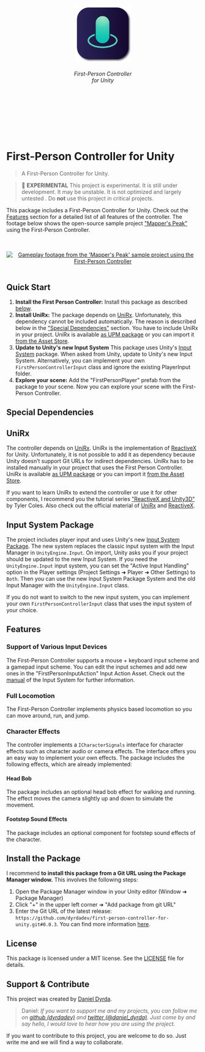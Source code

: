 <br>
<br>
<br>
<br>
<br>
<br>
<div align=center>
<a href="https://github.com/dyrdadev/first-person-controller-for-unit">
    <img src="./Media/icon.png" alt="An icon of the first person controller for unity project." width="148px"/>
</a>
</div>
<h6 align=center>
    First-Person Controller <br/> for Unity
</h6>
<br>
<br>
<br>
<br>
<br>
<br>

# First-Person Controller for Unity

> A First-Person Controller for Unity.

> 🧪 **EXPERIMENTAL** This project is experimental. It is still under development. It may be unstable. It is not optimized and largely untested . Do **not** use this project in critical projects.

This package includes a First-Person Controller for Unity. Check out the [Features](#features) section for a detailed list of all features of the controller. The footage below shows the open-source sample project ["Mapper's Peak"](https://github.com/dyrdadev/mappers-peak) using the First-Person Controller.

<p align=center>
    <br>
    <br>
    <a href="https://github.com/dyrdadev/first-person-controller-for-unity">
        <img src="./Media/first_person_controller_github_preview.gif" alt="Gameplay footage from the 'Mapper's Peak' sample project using the First-Person Controller"/>
    </a>
    <br>
    <br>
</p>

## Quick Start

1. **Install the First Person Controller:** Install this package as described [below](#install-the-package).
2. **Install UniRx:** The package depends on [UniRx](https://github.com/neuecc/UniRx). Unfortunately, this dependency cannot be included automatically. The reason is described below in the ["Special Dependencies"](#unirx) section. You have to include UniRx in your project. UniRx is available [as UPM package](https://github.com/neuecc/UniRx#upm-package) or you can import it [from the Asset Store](https://assetstore.unity.com/packages/tools/integration/unirx-reactive-extensions-for-unity-17276).
3. **Update to Unity's new Input System** This package uses Unity's [Input System](https://docs.unity3d.com/2020.2/Documentation/Manual/com.unity.inputsystem.html) package. When asked from Unity, update to Unity's new Input System. Alternatively, you can implement your own ```FirstPersonControllerInput``` class and ignore the existing PlayerInput folder.
4. **Explore your scene:** Add the "FirstPersonPlayer" prefab from the package to your scene. Now you can explore your scene with the First-Person Controller.

## Special Dependencies

## UniRx

The controller depends on [UniRx](https://github.com/neuecc/UniRx). UniRx is the implementation of [ReactiveX](http://reactivex.io/) for Unity. Unfortunately, it is not possible to add it as dependency because Unity doesn’t support Git URLs for indirect dependencies. UniRx has to be installed manually in your project that uses the First Person Controller. UniRx is available [as UPM package](https://github.com/neuecc/UniRx#upm-package) or you can import it [from the Asset Store](https://assetstore.unity.com/packages/tools/integration/unirx-reactive-extensions-for-unity-17276).

If you want to learn UniRx to extend the controller or use it for other components, I recommend you the tutorial series ["ReactiveX and Unity3D"](https://javadocmd.com/blog/reactivex-unity3d-part-1/) by Tyler Coles. Also check out the official material of [UniRx](https://github.com/neuecc/UniRx) and [ReactiveX](http://reactivex.io/).

## Input System Package

The project includes player input and uses Unity's new [Input System Package](https://docs.unity3d.com/2020.2/Documentation/Manual/com.unity.inputsystem.html). The new system replaces the classic input system with the Input Manager in ```UnityEngine.Input```. On import, Unity asks you if your project should be updated to the new Input System. If you need the ```UnityEngine.Input``` input system, you can set the "Active Input Handling" option in the Player settings (Project Settings ➜ Player ➜ Other Settings) to ```Both```. Then you can use the new Input System Package System and the old Input Manager with the ```UnityEngine.Input``` class.

If you do not want to switch to the new input system, you can implement your own ```FirstPersonControllerInput``` class that uses the input system of your choice.

## Features

### Support of Various Input Devices

The First-Person Controller supports a mouse + keyboard input scheme and a gamepad input scheme. You can edit the input schemes and add new ones in the "FirstPersonInputAction" Input Action Asset. Check out the [manual](https://docs.unity3d.com/2020.2/Documentation/Manual/com.unity.inputsystem.html) of the Input System for further information.

### Full Locomotion

The First-Person Controller implements physics based locomotion so you can move around, run, and jump.

### Character Effects

The controller implements a ```ICharacterSignals``` interface for character effects such as character audio or camera effects. The interface offers you an easy way to implement your own effects. The package includes the following effects, which are already implemented:

#### Head Bob

The package includes an optional head bob effect for walking and running. The effect moves the camera slightly up and down to simulate the movement.

#### Footstep Sound Effects

The package includes an optional component for footstep sound effects of the character.

## Install the Package

I recommend **to install this package from a Git URL using the Package Manager window.** This involves the following steps:

1. Open the Package Manager window in your Unity editor (Window ➜ Package Manager)
2. Click "+" in the upper left corner ➜ "Add package from git URL" 
4. Enter the Git URL of the latest release: ```https://github.com/dyrdadev/first-person-controller-for-unity.git#0.0.3```. You can find more information [here](https://docs.unity3d.com/Manual/upm-ui-giturl.html).

## License

This package is licensed under a MIT license. See the [LICENSE](/LICENSE.md) file for details.

## Support & Contribute

This project was created by [Daniel Dyrda](https://dyrda.page).

> Daniel: _If you want to support me and my projects, you can follow me on [github (dyrdadev)](https://github.com/dyrdadev) and [twitter (@daniel_dyrda)](https://twitter.com/daniel_dyrda). Just come by and say hello, I would love to hear how you are using the project._

If you want to contribute to this project, you are welcome to do so. Just write me and we will find a way to collaborate.
